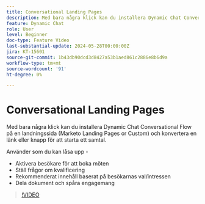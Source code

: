 ```yaml
---
title: Conversational Landing Pages
description: Med bara några klick kan du installera Dynamic Chat Conversational Flow på en landningssida (Marketo Landing Pages or Custom) och konvertera en länk eller knapp för att starta ett samtal.
feature: Dynamic Chat
role: User
level: Beginner
doc-type: Feature Video
last-substantial-update: 2024-05-28T00:00:00Z
jira: KT-15601
source-git-commit: 1b43db90dcd3d8427a53b1aed861c2886e8b6d9a
workflow-type: tm+mt
source-wordcount: '91'
ht-degree: 0%

---
```



# Conversational Landing Pages

Med bara några klick kan du installera Dynamic Chat Conversational Flow på en landningssida (Marketo Landing Pages or Custom) och konvertera en länk eller knapp för att starta ett samtal.

Använder som du kan låsa upp -

- Aktivera besökare för att boka möten
- Ställ frågor om kvalificering
- Rekommenderat innehåll baserat på besökarnas val/intressen
- Dela dokument och spåra engagemang

>[!VIDEO](https://video.tv.adobe.com/v/3429414/?learn=on)
